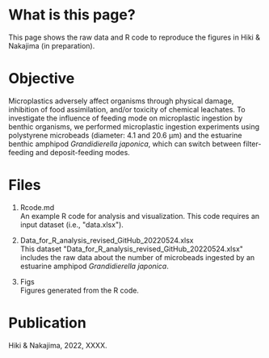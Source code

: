 # What is this page?
This page shows the raw data and R code to reproduce the figures in Hiki & Nakajima (in preparation). 


# Objective  
Microplastics adversely affect organisms through physical damage, inhibition of food assimilation, and/or toxicity of chemical leachates. To investigate the influence of feeding mode on microplastic ingestion by benthic organisms, we performed microplastic ingestion experiments using polystyrene microbeads (diameter: 4.1 and 20.6 μm) and the estuarine benthic amphipod <i>Grandidierella japonica</i>, which can switch between filter-feeding and deposit-feeding modes.  
  
   
# Files
1. Rcode.md  
An example R code for analysis and visualization. This code requires an input dataset (i.e., "data.xlsx").  
     
2. Data_for_R_analysis_revised_GitHub_20220524.xlsx  
This dataset "Data_for_R_analysis_revised_GitHub_20220524.xlsx" includes the raw data about the number of microbeads ingested by an estuarine amphipod <i>Grandidierella japonica</i>.
  
3. Figs  
Figures generated from the R code.

# Publication
Hiki & Nakajima, 2022, XXXX.
